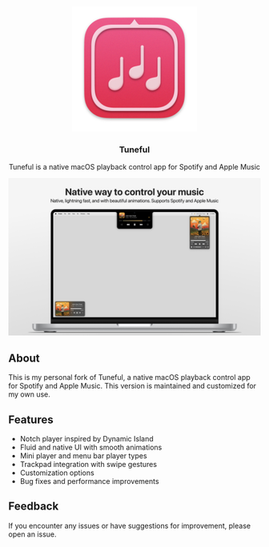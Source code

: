 <div align="center">
  <img src="docs/images/icon.png" width="250">
  <h3 align="center">Tuneful</h3>
  <p align="center">
    Tuneful is a native macOS playback control app for Spotify and Apple Music
  </p>
</div>

<p align="center">
  <img width="1000" src="docs/images/All.png">
</p>

## About
This is my personal fork of Tuneful, a native macOS playback control app for Spotify and Apple Music. This version is maintained and customized for my own use.

## Features
- Notch player inspired by Dynamic Island
- Fluid and native UI with smooth animations
- Mini player and menu bar player types
- Trackpad integration with swipe gestures
- Customization options
- Bug fixes and performance improvements

## Feedback
If you encounter any issues or have suggestions for improvement, please open an issue.
